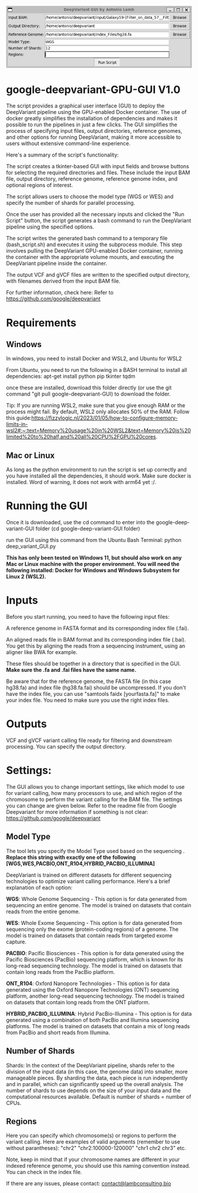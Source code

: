 ![alt text](https://github.com/antomicblitz/deepvariant-GPU-GUI/blob/main/google-deep-variant-gui.PNG?raw=true)
# google-deepvariant-GPU-GUI V1.0
The script provides a graphical user interface (GUI) to deploy the DeepVariant pipeline using the GPU-enabled Docker container. The use of docker greatly simplifies the installation of dependencies and makes it possible to run the pipelines in just a few clicks. The GUI simplifies the process of specifying input files, output directories, reference genomes, and other options for running DeepVariant, making it more accessible to users without extensive command-line experience. 

Here's a summary of the script's functionality:

The script creates a tkinter-based GUI with input fields and browse buttons for selecting the required directories and files. These include the input BAM file, output directory, reference genome, reference genome index, and optional regions of interest.

The script allows users to choose the model type (WGS or WES) and specify the number of shards for parallel processing.

Once the user has provided all the necessary inputs and clicked the "Run Script" button, the script generates a bash command to run the DeepVariant pipeline using the specified options.

The script writes the generated bash command to a temporary file (bash_script.sh) and executes it using the subprocess module. This step involves pulling the DeepVariant GPU-enabled Docker container, running the container with the appropriate volume mounts, and executing the DeepVariant pipeline inside the container.

The output VCF and gVCF files are written to the specified output directory, with filenames derived from the input BAM file.

For further information, check here: Refer to https://github.com/google/deepvariant 
# Requirements
## Windows
In windows, you need to install Docker and WSL2, and Ubuntu for WSL2

From Ubuntu, you need to run the following in a BASH terminal to install all dependencies:
apt-get install python pip tkinter tqdm

once these are installed, download this folder directly (or use the git command "git pull google-deepvariant-GUI) to download the folder.

Tip: If you are running WSL2, make sure that you give enough RAM or the process might fail. By default, WSL2 only allocates 50% of the RAM. Follow this guide:https://fizzylogic.nl/2023/01/05/how-to-configure-memory-limits-in-wsl2#:~:text=Memory%20usage%20in%20WSL2&text=Memory%20is%20limited%20to%20half,and%20all%20CPU%2FGPU%20cores.

## Mac or Linux
As long as the python environment to run the script is set up correctly and you have installed all the dependencies, it should work. Make sure docker is installed. Word of warning, it does not work with arm64 yet :/. 

# Running the GUI

Once it is downloaded, use the cd command to enter into the google-deep-variant-GUI folder (cd google-deep-variant-GUI folder)

run the GUI using this command from the Ubuntu Bash Terminal: python deep_variant_GUI.py

**This has only been tested on Windows 11, but should also work on any Mac or Linux machine with the proper environment. You will need the following installed: Docker for Windows and Windows Subsystem for Linux 2 (WSL2).**

# Inputs
Before you start running, you need to have the following input files:

A reference genome in FASTA format and its corresponding index file (.fai).

An aligned reads file in BAM format and its corresponding index file (.bai). You get this by aligning the reads from a sequencing instrument, using an aligner like BWA for example.

These files should be together in a directory that is specified in the GUI. **Make sure the .fa and .fai files have the same name.**

Be aware that for the reference genome, the FASTA file (in this case hg38.fa) and index file (hg38.fa.fai) should be uncompressed. If you don't have the index file, you can use "samtools faidx [yourfasta.fa]" to make your index file. You need to make sure you use the right index files.


# Outputs
VCF and gVCF variant calling file ready for filtering and downstream processing. You can specify the output directory.

# Settings:
The GUI allows you to change important settings, like which model to use for variant calling, how many processors to use, and which region of the chromosome to perform the variant calling for the BAM file. The settings you can change are given below.
Refer to the readme file from Google Deepvariant for more information if something is not clear: https://github.com/google/deepvariant

## Model Type
The tool lets you specify the Model Type used based on the sequencing . **Replace this string with exactly one of the following [WGS,WES,PACBIO,ONT_R104,HYBRID_PACBIO_ILLUMINA]**

DeepVariant is trained on different datasets for different sequencing technologies to optimize variant calling performance. Here's a brief explanation of each option:

**WGS**: Whole Genome Sequencing - This option is for data generated from sequencing an entire genome. The model is trained on datasets that contain reads from the entire genome.

**WES**: Whole Exome Sequencing - This option is for data generated from sequencing only the exome (protein-coding regions) of a genome. The model is trained on datasets that contain reads from targeted exome capture.

**PACBIO**: Pacific Biosciences - This option is for data generated using the Pacific Biosciences (PacBio) sequencing platform, which is known for its long-read sequencing technology. The model is trained on datasets that contain long reads from the PacBio platform.

**ONT_R104**: Oxford Nanopore Technologies - This option is for data generated using the Oxford Nanopore Technologies (ONT) sequencing platform, another long-read sequencing technology. The model is trained on datasets that contain long reads from the ONT platform.

**HYBRID_PACBIO_ILLUMINA**: Hybrid PacBio-Illumina - This option is for data generated using a combination of both PacBio and Illumina sequencing platforms. The model is trained on datasets that contain a mix of long reads from PacBio and short reads from Illumina.

## Number of Shards
Shards: In the context of the DeepVariant pipeline, shards refer to the division of the input data (in this case, the genome data) into smaller, more manageable pieces. By sharding the data, each piece is run independently and in parallel, which can significantly speed up the overall analysis. The number of shards to use depends on the size of your input data and the computational resources available. Default is number of shards = number of CPUs.


## Regions
Here you can specify which chromosome(s) or regions to perform the variant calling. Here are examples of valid arguments (remember to use without parantheses):
"chr2" 
"chr2:100000-120000"
"chr1 chr2 chr3"
etc. 

Note, keep in mind that if your chromosome names are different in your indexed reference genome, you should use this naming convention instead. You can check in the index file. 

If there are any issues, please contact:
contact@lambconsulting.bio
